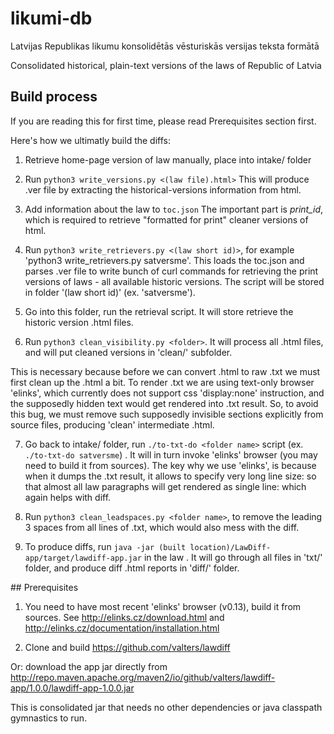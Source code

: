 # likumi-db
Latvijas Republikas likumu konsolidētās vēsturiskās versijas teksta formātā

Consolidated historical, plain-text versions of the laws of Republic of Latvia

## Build process

If you are reading this for first time, please read Prerequisites section first.

Here's how we ultimatly build the diffs:

1) Retrieve home-page version of law manually, place into intake/ folder

2) Run `python3 write_versions.py <(law file).html>`
This will produce .ver file by extracting the historical-versions information from html.

3) Add information about the law to `toc.json`
The important part is _print_id_, which is required to retrieve "formatted for print" cleaner versions of html.

4) Run `python3 write_retrievers.py <(law short id)>`, for example 'python3 write_retrievers.py satversme'.
This loads the toc.json and parses .ver file to write bunch of curl commands for retrieving the print versions of laws -
all available historic versions.
The script will be stored in folder '(law short id)' (ex. 'satversme').

5) Go into this folder, run the retrieval script.
It will store retrieve the historic version .html files.

6) Run `python3 clean_visibility.py <folder>`.
It will process all .html files, and will put cleaned versions in 'clean/' subfolder.

This is necessary because before we can convert .html to raw .txt we must first clean up the .html a bit.
To render .txt we are using text-only browser 'elinks', which currently does not support css 'display:none' instruction, and the supposedly hidden text would get rendered into .txt result. So, to avoid this bug, we must remove such supposedly invisible sections explicitly from source files, producing 'clean' intermediate .html.

7) Go back to intake/ folder, run `./to-txt-do <folder name>` script (ex. `./to-txt-do satversme`) . It will in turn invoke 'elinks' browser (you may need to build it from sources).
The key why we use 'elinks', is because when it dumps the .txt result, it allows to specify very long line size: so that almost all law paragraphs will get rendered as single line: which again helps with diff.

8) Run `python3 clean_leadspaces.py <folder name>`, to remove the leading 3 spaces from all lines of .txt, which would also mess with the diff.

9) To produce diffs, run `java -jar (built location)/LawDiff-app/target/lawdiff-app.jar` in the law <folder>.
It will go through all files in 'txt/' folder, and produce diff .html reports in 'diff/' folder.

## Prerequisites

1) You need to have most recent 'elinks' browser (v0.13), build it from sources. See http://elinks.cz/download.html and http://elinks.cz/documentation/installation.html

2) Clone and build https://github.com/valters/lawdiff

Or: download the app jar directly from
http://repo.maven.apache.org/maven2/io/github/valters/lawdiff-app/1.0.0/lawdiff-app-1.0.0.jar

This is consolidated jar that needs no other dependencies or java classpath gymnastics to run.